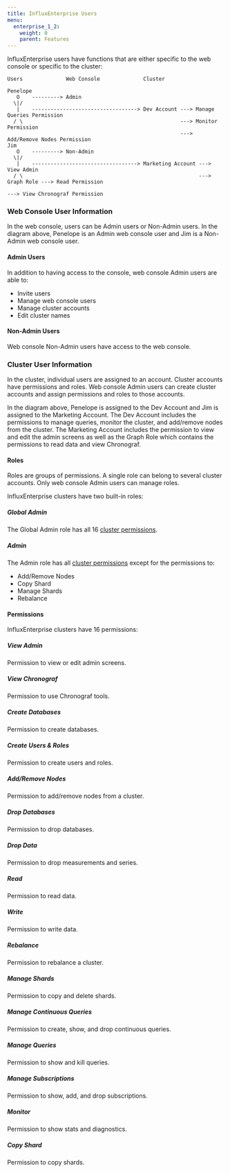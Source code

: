 ```yaml
---
title: InfluxEnterprise Users
menu:
  enterprise_1_2:
    weight: 0
    parent: Features
---
```


InfluxEnterprise users have functions that are either specific to the web
console or specific to the cluster:
```
Users              Web Console              Cluster

Penelope
   O    ---------> Admin                                           
  \|/                                                                 
   |    ----------------------------------> Dev Account ---> Manage Queries Permission
  / \                                                   ---> Monitor Permission                                 
                                                        ---> Add/Remove Nodes Permission
Jim
   O    ---------> Non-Admin
  \|/                                                            
   |    ----------------------------------> Marketing Account ---> View Admin
  / \                                                         ---> Graph Role ---> Read Permission
                                                                              ---> View Chronograf Permission                                                            
```

### Web Console User Information
In the web console, users can be Admin users or Non-Admin users.
In the diagram above, Penelope is an Admin web console user and Jim is
a Non-Admin web console user.

#### Admin Users
In addition to having access to the console, web console Admin users are able to:

* Invite users
* Manage web console users
* Manage cluster accounts
* Edit cluster names

#### Non-Admin Users
Web console Non-Admin users have access to the web console.

### Cluster User Information
In the cluster, individual users are assigned to an account.
Cluster accounts have permissions and roles.
Web console Admin users can create cluster accounts and assign permissions
and roles to those accounts.

In the diagram above, Penelope is assigned to the  Dev Account and
Jim is assigned to the Marketing Account.
The Dev Account includes the permissions to manage queries, monitor the
cluster, and add/remove nodes from the cluster.
The Marketing Account includes the permission to view and edit the admin screens
as well as the Graph Role which contains the permissions to read data and
view Chronograf.

#### Roles
Roles are groups of permissions.
A single role can belong to several cluster accounts.
Only web console Admin users can manage roles.

InfluxEnterprise clusters have two built-in roles:

##### Global Admin

The Global Admin role has all 16 [cluster permissions](#permissions).

##### Admin

The Admin role has all [cluster permissions](#permissions) except for the
permissions to:

* Add/Remove Nodes
* Copy Shard
* Manage Shards
* Rebalance

#### Permissions
InfluxEnterprise clusters have 16 permissions:

##### View Admin
Permission to view or edit admin screens.
##### View Chronograf
Permission to use Chronograf tools.
##### Create Databases
Permission to create databases.
##### Create Users & Roles
Permission to create users and roles.
##### Add/Remove Nodes
Permission to add/remove nodes from a cluster.
##### Drop Databases
Permission to drop databases.
##### Drop Data
Permission to drop measurements and series.
##### Read
Permission to read data.
##### Write
Permission to write data.
##### Rebalance
Permission to rebalance a cluster.
##### Manage Shards
Permission to copy and delete shards.
##### Manage Continuous Queries
Permission to create, show, and drop continuous queries.
##### Manage Queries
Permission to show and kill queries.
##### Manage Subscriptions
Permission to show, add, and drop subscriptions.
##### Monitor
Permission to show stats and diagnostics.
##### Copy Shard
Permission to copy shards.
